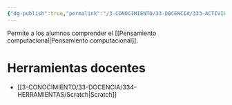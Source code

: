 ```yaml
---
{"dg-publish":true,"permalink":"/3-CONOCIMIENTO/33-DOCENCIA/333-ACTIVIDADES/Programación informática/"}
---
```


Permite a los alumnos comprender el [[Pensamiento computacional\|Pensamiento computacional]].

# Herramientas docentes
- [[3-CONOCIMIENTO/33-DOCENCIA/334-HERRAMIENTAS/Scratch\|Scratch]]